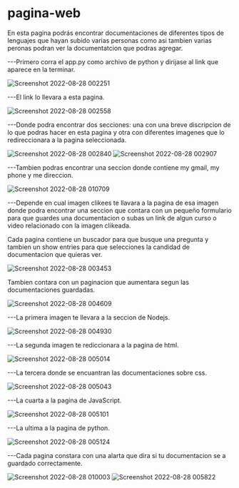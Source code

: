 # pagina-web
En esta pagina podrás encontrar documentaciones de diferentes tipos de lenguajes que hayan subido varias personas como asi tambien varias peronas podran ver la documentatcion que podras  agregar.

---Primero corra el app.py como archivo de python y dirijase al link que aparece en la terminar.

![Screenshot 2022-08-28 002251](https://user-images.githubusercontent.com/107286072/187061754-96da3c72-0350-4337-beaa-01b569aa6ffb.jpg)

---El link lo llevara a esta pagina.

![Screenshot 2022-08-28 002558](https://user-images.githubusercontent.com/107286072/187061772-f29f19c1-746f-47e8-b686-a6c6a27d288b.jpg)

---Donde podra encontrar dos secciones: una con una breve discripcion de lo que podras hacer en esta pagina y otra con diferentes imagenes que lo redireccionara a la pagina seleccionada.

![Screenshot 2022-08-28 002840](https://user-images.githubusercontent.com/107286072/187057513-de177963-4401-4a29-b78e-08a4adad3933.jpg)
![Screenshot 2022-08-28 002907](https://user-images.githubusercontent.com/107286072/187058430-499193df-d7da-4a45-b5b6-d9ef54a6cad0.jpg)

---Tambien podras encontrar una seccion donde contiene my gmail, my phone y me direccion.

![Screenshot 2022-08-28 010709](https://user-images.githubusercontent.com/107286072/187058485-50fcc6cb-14c4-4610-89a2-7db54787b71d.jpg)

---Depende en cual imagen clikees te llavara a la pagina de esa imagen donde podra encontrar una seccion que contara con un pequeño formulario para que guardes una documentacion o subas un link de algun curso o video relacionado con la imagen clikeada. 

Cada pagina contiene un buscador para que busque una pregunta y tambien un show entries para que selecciones la candidad de documentacion que quieras ver.

![Screenshot 2022-08-28 003453](https://user-images.githubusercontent.com/107286072/187057634-8c8ddce5-271a-40d7-b382-15199c0d4d76.jpg)

Tambien contara con un paginacion que aumentara segun las documentaciones guardadas.

![Screenshot 2022-08-28 004609](https://user-images.githubusercontent.com/107286072/187057991-20faf3d4-d00d-4620-b850-3009d5912a1d.jpg)

---La primera imagen te llevara a la seccion de Nodejs. 

![Screenshot 2022-08-28 004930](https://user-images.githubusercontent.com/107286072/187058074-eec45dfb-f443-4e8b-9bd7-580cee6f414d.jpg)

---La segunda imagen te rediccionara a la pagina de html.

![Screenshot 2022-08-28 005014](https://user-images.githubusercontent.com/107286072/187058116-bc4ffa9c-6bb8-493e-b7a8-4824181cb036.jpg)

---La tercera donde se encuantran las documentaciones sobre css.

![Screenshot 2022-08-28 005043](https://user-images.githubusercontent.com/107286072/187058134-d0215367-5946-4adb-9037-f1b501c1dbe2.jpg)

---La cuarta a la pagina de JavaScript.

![Screenshot 2022-08-28 005101](https://user-images.githubusercontent.com/107286072/187058143-21e8ac48-d0a8-4179-b43a-79fee395e346.jpg)

---La ultima a la pagina de python.

![Screenshot 2022-08-28 005124](https://user-images.githubusercontent.com/107286072/187058165-c38b8114-bad4-4a49-9413-c7a5c2c3f402.jpg)

---Cada pagina constara con una alarta que dira si tu documentacion se a guardado correctamente.

![Screenshot 2022-08-28 010003](https://user-images.githubusercontent.com/107286072/187058321-964330dc-6304-48f7-a0f4-7f386a51b052.jpg)
![Screenshot 2022-08-28 005822](https://user-images.githubusercontent.com/107286072/187058329-c0b5b521-1808-4fa7-b199-6c67e8feec23.jpg)
